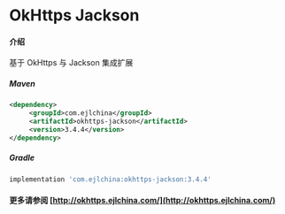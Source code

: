 # OkHttps Jackson

#### 介绍

基于 OkHttps 与 Jackson 集成扩展


##### Maven

```xml
<dependency>
     <groupId>com.ejlchina</groupId>
     <artifactId>okhttps-jackson</artifactId>
     <version>3.4.4</version>
</dependency>
```

##### Gradle

```groovy
implementation 'com.ejlchina:okhttps-jackson:3.4.4'
```

#### 更多请参阅 [http://okhttps.ejlchina.com/](http://okhttps.ejlchina.com/)
